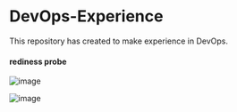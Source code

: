 # DevOps-Experience
This repository has created to make experience in DevOps.


#### rediness probe
![image](https://github.com/user-attachments/assets/260e80ca-09ab-4633-b6e1-b6e6c2af23a8)

![image](https://github.com/user-attachments/assets/8b6a5fe4-ef92-45a5-b8e4-87400b00820f)
